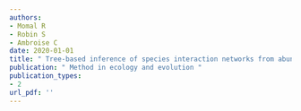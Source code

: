```yaml
---
authors: 
- Momal R 
- Robin S 
- Ambroise C 
date: 2020-01-01
title: " Tree-based inference of species interaction networks from abundance data "
publication: " Method in ecology and evolution "
publication_types:
- 2
url_pdf: ''
---
```

